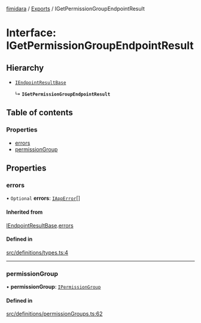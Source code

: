 [fimidara](../README.md) / [Exports](../modules.md) / IGetPermissionGroupEndpointResult

# Interface: IGetPermissionGroupEndpointResult

## Hierarchy

- [`IEndpointResultBase`](IEndpointResultBase.md)

  ↳ **`IGetPermissionGroupEndpointResult`**

## Table of contents

### Properties

- [errors](IGetPermissionGroupEndpointResult.md#errors)
- [permissionGroup](IGetPermissionGroupEndpointResult.md#permissiongroup)

## Properties

### errors

• `Optional` **errors**: [`IAppError`](IAppError.md)[]

#### Inherited from

[IEndpointResultBase](IEndpointResultBase.md).[errors](IEndpointResultBase.md#errors)

#### Defined in

[src/definitions/types.ts:4](https://github.com/softkave/files-js/blob/353a07f/src/definitions/types.ts#L4)

___

### permissionGroup

• **permissionGroup**: [`IPermissionGroup`](IPermissionGroup.md)

#### Defined in

[src/definitions/permissionGroups.ts:62](https://github.com/softkave/files-js/blob/353a07f/src/definitions/permissionGroups.ts#L62)
